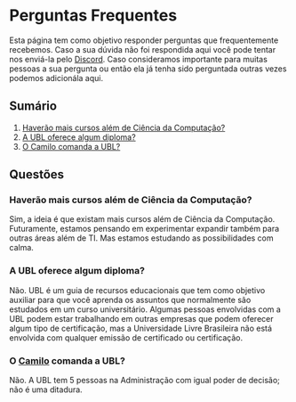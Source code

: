# Perguntas Frequentes

Esta página tem como objetivo responder perguntas que frequentemente recebemos. Caso a sua dúvida não foi respondida aqui você pode tentar nos enviá-la pelo  [Discord](https://discord.gg/wymGhmf7BT). Caso consideramos importante para muitas pessoas a sua pergunta ou então ela já tenha sido perguntada outras vezes podemos adicionála aqui.

## Sumário
1. [Haverão mais cursos além de Ciência da Computação?](#haver%C3%A3o-mais-cursos-al%C3%A9m-de-ci%C3%AAncia-da-computa%C3%A7%C3%A3o)
2. [A UBL oferece algum diploma?](#a-ubl-oferece-algum-diploma)
3. [O Camilo comanda a UBL?](#o-camilo-comanda-a-ubl)
   

## Questões

### Haverão mais cursos além de Ciência da Computação?

Sim, a ideia é que existam mais cursos além de Ciência da Computação. Futuramente, estamos pensando em experimentar expandir também para outras áreas além de TI. Mas estamos estudando as possibilidades com calma.

### A UBL oferece algum diploma?
Não. UBL é um guia de recursos educacionais que tem como objetivo auxiliar para que você aprenda os assuntos que normalmente são estudados em um curso universitário. Algumas pessoas envolvidas com a UBL podem estar trabalhando em outras empresas que podem oferecer algum tipo de certificação, mas a Universidade Livre Brasileira não está envolvida com qualquer emissão de certificado ou certificação.

### O [Camilo](https://github.com/Camilotk) comanda a UBL?
Não. A UBL tem 5 pessoas na Administração com igual poder de decisão; não é uma ditadura.
